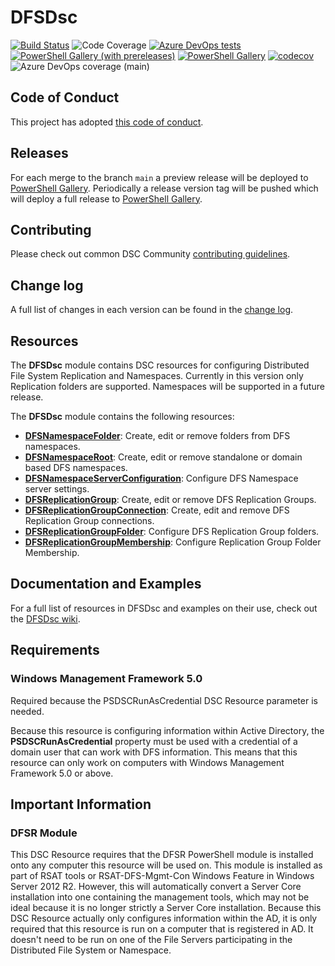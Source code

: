 # DFSDsc

[![Build Status](https://dev.azure.com/dsccommunity/DFSDsc/_apis/build/status/dsccommunity.DFSDsc?branchName=main)](https://dev.azure.com/dsccommunity/DFSDsc/_build/latest?definitionId=35&branchName=main)
![Code Coverage](https://img.shields.io/azure-devops/coverage/dsccommunity/DFSDsc/35/main)
[![Azure DevOps tests](https://img.shields.io/azure-devops/tests/dsccommunity/DFSDsc/35/main)](https://dsccommunity.visualstudio.com/DFSDsc/_test/analytics?definitionId=35&contextType=build)
[![PowerShell Gallery (with prereleases)](https://img.shields.io/powershellgallery/vpre/DFSDsc?label=DFSDsc%20Preview)](https://www.powershellgallery.com/packages/DFSDsc/)
[![PowerShell Gallery](https://img.shields.io/powershellgallery/v/DFSDsc?label=DFSDsc)](https://www.powershellgallery.com/packages/DFSDsc/)
[![codecov](https://codecov.io/gh/dsccommunity/DFSDsc/branch/main/graph/badge.svg)](https://codecov.io/gh/dsccommunity/DFSDsc)
![Azure DevOps coverage (main)](https://img.shields.io/azure-devops/coverage/dsccommunity/DFSDsc/14/main)

## Code of Conduct

This project has adopted [this code of conduct](CODE_OF_CONDUCT.md).

## Releases

For each merge to the branch `main` a preview release will be
deployed to [PowerShell Gallery](https://www.powershellgallery.com/).
Periodically a release version tag will be pushed which will deploy a
full release to [PowerShell Gallery](https://www.powershellgallery.com/).

## Contributing

Please check out common DSC Community [contributing guidelines](https://dsccommunity.org/guidelines/contributing).

## Change log

A full list of changes in each version can be found in the [change log](CHANGELOG.md).

## Resources

The **DFSDsc** module contains DSC resources for configuring Distributed File
System Replication and Namespaces. Currently in this version only Replication
folders are supported. Namespaces will be supported in a future release.

The **DFSDsc** module contains the following resources:

- **[DFSNamespaceFolder](https://github.com/PowerShell/DFSDsc/wiki/DFSNamespaceFolder)**:
  Create, edit or remove folders from DFS namespaces.
- **[DFSNamespaceRoot](https://github.com/PowerShell/DFSDsc/wiki/DFSNamespaceRoot)**:
  Create, edit or remove standalone or domain based DFS namespaces.
- **[DFSNamespaceServerConfiguration](https://github.com/PowerShell/DFSDsc/wiki/DFSNamespaceServerConfiguration)**:
  Configure DFS Namespace server settings.
- **[DFSReplicationGroup](https://github.com/PowerShell/DFSDsc/wiki/DFSReplicationGroup)**:
  Create, edit or remove DFS Replication Groups.
- **[DFSReplicationGroupConnection](https://github.com/PowerShell/DFSDsc/wiki/DFSReplicationGroupConnection)**:
  Create, edit and remove DFS Replication Group connections.
- **[DFSReplicationGroupFolder](https://github.com/PowerShell/DFSDsc/wiki/DFSReplicationGroupFolder)**:
  Configure DFS Replication Group folders.
- **[DFSReplicationGroupMembership](https://github.com/PowerShell/DFSDsc/wiki/DFSReplicationGroupMembership)**:
  Configure Replication Group Folder Membership.

## Documentation and Examples

For a full list of resources in DFSDsc and examples on their use, check out
the [DFSDsc wiki](https://github.com/PowerShell/DFSDsc/wiki).

## Requirements

### Windows Management Framework 5.0

Required because the PSDSCRunAsCredential DSC Resource parameter is needed.

Because this resource is configuring information within Active Directory, the
**PSDSCRunAsCredential** property must be used with a credential of a domain
user that can work with DFS information.
This means that this resource can only work on computers with Windows
Management Framework 5.0 or above.

## Important Information

### DFSR Module

This DSC Resource requires that the DFSR PowerShell module is installed onto
any computer this resource will be used on. This module is installed as part of
RSAT tools or RSAT-DFS-Mgmt-Con Windows Feature in Windows Server 2012 R2.
However, this will automatically convert a Server Core installation into one
containing the management tools, which may not be ideal because it is no longer
strictly a Server Core installation.
Because this DSC Resource actually only configures information within the AD,
it is only required that this resource is run on a computer that is registered
in AD. It doesn't need to be run on one of the File Servers participating
in the Distributed File System or Namespace.

